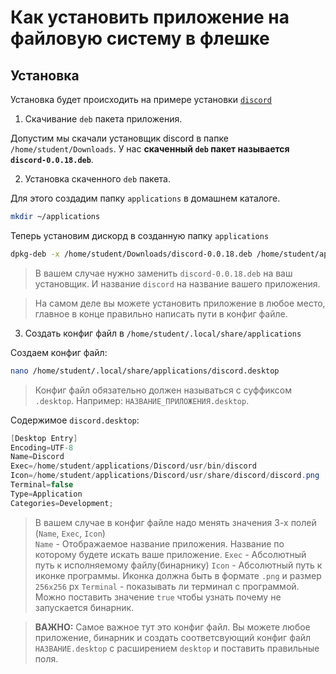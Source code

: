 # Как установить приложение на файловую систему в флешке

## Установка
Установка будет происходить на примере установки [`discord`](https://discord.com/)

1. Скачивание `deb` пакета приложения.

Допустим мы скачали установщик discord в папке `/home/student/Downloads`. У нас **скаченный `deb` пакет называется `discord-0.0.18.deb`**.

2. Установка скаченного `deb` пакета.

Для этого создадим папку `applications` в домашнем каталоге.
```bash
mkdir ~/applications
```

Теперь установим дискорд в созданную папку `applications`
```bash
dpkg-deb -x /home/student/Downloads/discord-0.0.18.deb /home/student/applications/discord
```
> В вашем случае нужно заменить `discord-0.0.18.deb` на ваш установщик. И название `discord` на название вашего приложения.

> На самом деле вы можете установить приложение в любое место, главное в конце правильно написать пути в конфиг файле.

3. Создать конфиг файл в `/home/student/.local/share/applications`

Создаем конфиг файл:
```bash
nano /home/student/.local/share/applications/discord.desktop
```
> Конфиг файл обязательно должен называться с суффиксом `.desktop`. Например: `НАЗВАНИЕ_ПРИЛОЖЕНИЯ.desktop`.

Содержимое `discord.desktop`:
```cs
[Desktop Entry]
Encoding=UTF-8
Name=Discord
Exec=/home/student/applications/Discord/usr/bin/discord
Icon=/home/student/applications/Discord/usr/share/discord/discord.png
Terminal=false
Type=Application
Categories=Development;
```
> В вашем случае в конфиг файле надо менять значения 3-х полей (`Name`, `Exec`, `Icon`)<br>
> `Name` - Отображаемое название приложения. Название по которому будете искать ваше приложение.
> `Exec` - Абсолютный путь к исполняемому файлу(бинарнику)
> `Icon` - Абсолютный путь к иконке программы. Иконка должна быть в формате `.png` и размер `256x256` px
> `Terminal` - показывать ли терминал с программой. Можно поставить значение `true` чтобы узнать почему не запускается бинарник.

> **ВАЖНО:** Самое важное тут это конфиг файл. Вы можете любое приложение, бинарник и создать соответсвующий конфиг файл `НАЗВАНИЕ.desktop` с расширением `desktop` и поставить правильные поля. 
